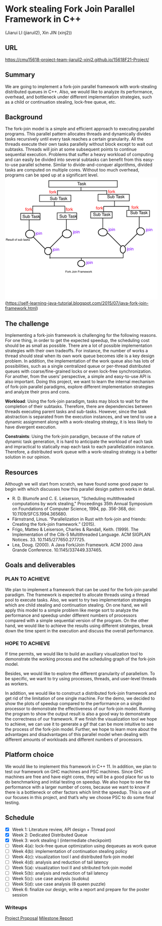 # Work stealing Fork Join Parallel Framework in C++ 
(Jiarui LI (jiaruil2), Xin JIN (xinj2))

## URL
https://cmu15618-project-team-jiaruil2-xinj2.github.io/15618F21-Project/

## Summary
We are going to implement a fork-join parallel framework with work-stealing distributed queues in C++. Also, we would like to analyze its performance, overhead, and bottleneck under different implementation strategies, such as a child or continuation stealing, lock-free queue, etc.

## Background 
The fork-join model is a simple and efficient approach to executing parallel programs. This parallel pattern allocates threads and dynamically divides tasks recursively until every task reaches a certain granularity. All the threads execute their own tasks parallelly without block except to wait out subtasks. Threads will join at some subsequent points to continue sequential execution. 
Problems that suffer a heavy workload of computing and can easily be divided into several subtasks can benefit from this easy-to-use parallel scheme. Similar to divide-and-conquer algorithms, divided tasks are computed on multiple cores. Without too much overhead, programs can be sped up at a significant level.
![Image of fork-join model](https://github.com/cmu15618-project-team-jiaruil2-xinj2/15618F21-Project/blob/main/assets/iu.png?raw=true)
(https://self-learning-java-tutorial.blogspot.com/2015/07/java-fork-join-framework.html)

## The challenge
Implementing a fork-join framework is challenging for the following reasons. For one thing, in order to get the expected speedup, the scheduling cost should be as small as possible. There are a lot of possible implementation strategies with their own tradeoffs. For instance, the number of works a thread should steal when its own work queue becomes idle is a key design problem. In addition, the implementation of the work queue also has lots of possibilities, such as a single centralized queue or per-thread distributed queues with coarse/fine-grained locks or even lock-free synchronization. For another, from the users’ perspective, a simple and easy-to-use API is also important. Doing this project, we want to learn the internal mechanism of fork-join parallel paradigms, explore different implementation strategies and analyze their pros and cons.

**Workload**:
Using the fork-join paradigm, tasks may block to wait for the completion of their subtasks. Therefore, there are dependencies between threads executing parent tasks and sub-tasks. However, since the task abstraction is separated from the execution instances, and we tend to use a dynamic assignment along with a work-stealing strategy, it is less likely to have divergent execution.

**Constraints**: 
Using the fork-join paradigm, because of the nature of dynamic task generation, it is hard to anticipate the workload of each task and impractical to statically map each task to each parallelization instance. Therefore, a distributed work queue with a work-stealing strategy is a better solution in our opinion.

## Resources
Although we will start from scratch, we have found some good paper to begin with which discusses how this parallel design pattern works in detail. 
* R. D. Blumofe and C. E. Leiserson, "Scheduling multithreaded computations by work stealing," Proceedings 35th Annual Symposium on Foundations of Computer Science, 1994, pp. 356-368, doi: 10.1109/SFCS.1994.365680.
* Färnstrand, Linus. “Parallelization in Rust with fork-join and friends: Creating the fork-join framework.” (2015).
* Frigo, Matteo & Leiserson, Charles & Randall, Keith. (1999). The Implementation of the Cilk-5 Multithreaded Language. ACM SIGPLAN Notices. 33. 10.1145/277650.277725. 
* Lea, Doug. (2000). A Java Fork/Join Framework. ACM 2000 Java Grande Conference. 10.1145/337449.337465. 

## Goals and deliverables
### PLAN TO ACHIEVE
We plan to implement a framework that can be used for the fork-join parallel paradigm. The framework is expected to allocate threads using a thread pool to execute tasks. Also, we want to try two implementation strategies which are child stealing and continuation stealing. On one hand, we will apply this model to a simple problem like merge sort to analyze the performance and speedup under different numbers of processors compared with a simple sequential version of the program. On the other hand, we would like to achieve the results using different strategies, break down the time spent in the execution and discuss the overall performance.

### HOPE TO ACHIEVE
If time permits, we would like to build an auxiliary visualization tool to demonstrate the working process and the scheduling graph of the fork-join model.

Besides, we would like to explore the different granularity of parallelism. To be specific, we want to try using processes, threads, and user-level threads as workers.

In addition, we would like to construct a distributed fork-join framework and get rid of the limitation of one single machine.
For the demo, we decided to show the plots of speedup compared to the performance on a single processor to demonstrate the effectiveness of our fork-join model. Running the program to show the output result is also a good way to demonstrate the correctness of our framework. If we finish the visualization tool we hope to achieve, we can use it to generate a gif that can be more intuitive to see the process of the fork-join model.
Further, we hope to learn more about the advantages and disadvantages of this parallel model when dealing with different amounts of workloads and different numbers of processors.

## Platform choice
We would like to implement this framework in C++ 11. In addition, we plan to test our framework on GHC machines and PSC machines. Since GHC machines are free and have eight cores, they will be a good place for us to do benchmarking and initial testing on speedup. We also hope to see the performance with a larger number of cores, because we want to know if there is a bottleneck or other factors which limit the speedup. This is one of our focuses in this project, and that’s why we choose PSC to do some final testing. 

## Schedule
- [x] Week 1: Literature review, API design + Thread pool
- [x] Week 2: Dedicated Distributed Queue
- [x] Week 3: work stealing I (intermediate checkpoint)
- [ ] Week 4(a): lock-free queue optimization using dequeues as work queue
- [ ] Week 4(b): implementation of continuation stealing policy
- [ ] Week 4(c): visualization tool I and distributed fork-join model
- [ ] Week 4(d): analysis and reduction of tail latency 
- [ ] Week 5(a): visualization tool II and sitributed fork-join model
- [ ] Week 5(b): analysis and reduction of tail latency
- [ ] Week 5(c): use case analysis (sudoku)
- [ ] Week 5(d): use case analysis (8 queen puzzle)
- [ ] Week 6: finalize our design, write a report and prepare for the poster session

### Writeups
[Project Proposal]({{https://github.com/cmu15618-project-team-jiaruil2-xinj2/15618F21-Project/blob/main/}}assets/proposal.pdf)
[Milestone Report]({{https://github.com/cmu15618-project-team-jiaruil2-xinj2/15618F21-Project/blob/main/}}assets/proposal.pdf)
